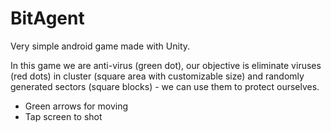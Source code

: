 # BitAgent
Very simple android game made with Unity.

In this game we are anti-virus (green dot), our objective is eliminate viruses (red dots) in cluster (square area with customizable size) and randomly generated sectors (square blocks) - we can use them to protect ourselves.

* Green arrows for moving
* Tap screen to shot
